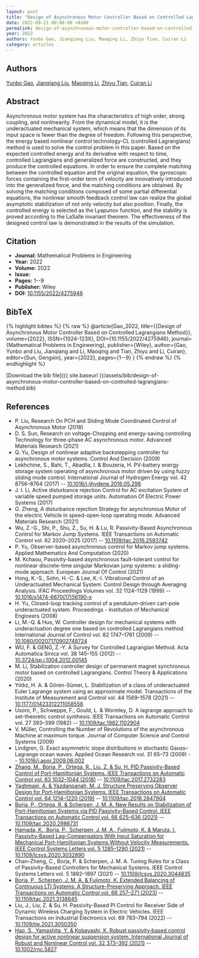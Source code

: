 ```yaml
---
layout: post
title: "Design of Asynchronous Motor Controller Based on Controlled Lagrangians Method"
date: 2022-09-21 00:00:00 +0100
permalink: design-of-asynchronous-motor-controller-based-on-controlled-lagrangians-method
year: 2022
authors: Yunbo Gao, Jianqiang Liu, Maoqing Li, Zhiyu Tian, Cuiran Li
category: articles
---
```

 
## Authors
[Yunbo Gao](authors/yunbo-gao), [Jianqiang Liu](authors/jianqiang-liu), [Maoqing Li](authors/maoqing-li), [Zhiyu Tian](authors/zhiyu-tian), [Cuiran Li](authors/cuiran-li)
 
## Abstract
Asynchronous motor system has the characteristics of high order, strong coupling, and nonlinearity. From the dynamical model, it is the underactuated mechanical system, which means that the dimension of its input space is fewer than the degree of freedom. Following this perspective, the energy based nonlinear control technology-CL (controlled Lagrangians) method is used to solve the control problem in this paper. Based on the expected controlled energy and its derivative with respect to time, controlled Lagrangians and generalized force are constructed, and they produce the controlled equations. In order to ensure the complete matching between the controlled equation and the original equation, the gyroscopic forces containing the first-order term of velocity are innovatively introduced into the generalized force, and the matching conditions are obtained. By solving the matching conditions composed of some partial differential equations, the nonlinear smooth feedback control law can realize the global asymptotic stabilization of not only velocity but also position. Finally, the controlled energy is selected as the Lyapunov function, and the stability is proved according to the LaSalle invariant theorem. The effectiveness of the designed control law is demonstrated in the results of the simulation.
 
## Citation
- **Journal:** Mathematical Problems in Engineering
- **Year:** 2022
- **Volume:** 2022
- **Issue:** 
- **Pages:** 1--9
- **Publisher:** Wiley
- **DOI:** [10.1155/2022/4275946](https://doi.org/10.1155/2022/4275946)
 
## BibTeX
{% highlight bibtex %}
{% raw %}
@article{Gao_2022,
  title={{Design of Asynchronous Motor Controller Based on Controlled Lagrangians Method}},
  volume={2022},
  ISSN={1024-123X},
  DOI={10.1155/2022/4275946},
  journal={Mathematical Problems in Engineering},
  publisher={Wiley},
  author={Gao, Yunbo and Liu, Jianqiang and Li, Maoqing and Tian, Zhiyu and Li, Cuiran},
  editor={Sun, Gengxin},
  year={2022},
  pages={1--9}
}
{% endraw %}
{% endhighlight %}
 
[Download the bib file]({{ site.baseurl }}/assets/bib/design-of-asynchronous-motor-controller-based-on-controlled-lagrangians-method.bib)
 
## References
- P. Liu, Research On PCH and Sliding Mode Coordinated Control of Asynchronous Motor (2018)
- D. S. Sun, Research on voltage-Chopping and energy-saving controlling Technology for three-phase AC asynchronous motor. Advanced Materials Research (2021)
- Q. Yu, Design of nonlinear adaptive backstepping controller for asynchronous motor systems. Control And Decision (2009)
- Lekhchine, S., Bahi, T., Abadlia, I. & Bouzeria, H. PV-battery energy storage system operating of asynchronous motor driven by using fuzzy sliding mode control. International Journal of Hydrogen Energy vol. 42 8756–8764 (2017) -- [10.1016/j.ijhydene.2016.05.298](https://doi.org/10.1016/j.ijhydene.2016.05.298)
- J. I. Li, Active disturbance rejection Control for AC excitation System of variable speed pumped storage units. Automation Of Electric Power Systems (2017)
- G. Zheng, A disturbance rejection Strategy for asynchronous Motor of the electric Vehicle in speed-open-loop operating mode. Advanced Materials Research (2021)
- Wu, Z.-G., Shi, P., Shu, Z., Su, H. & Lu, R. Passivity-Based Asynchronous Control for Markov Jump Systems. IEEE Transactions on Automatic Control vol. 62 2020–2025 (2017) -- [10.1109/tac.2016.2593742](https://doi.org/10.1109/tac.2016.2593742)
- P. Yu, Observer-based asynchronous control for Markov jump systems. Applied Mathematics And Computation (2020)
- M. Kchaou, Passivity-based asynchronous fault-tolerant control for nonlinear discrete-time singular Markovian jump systems: a sliding-mode approach. European Journal Of Control (2021)
- Hong, K.-S., Sohn, H.-C. & Lee, K.-I. Vibrational Control of an Underactuated Mechanical System: Control Design through Averaging Analysis. IFAC Proceedings Volumes vol. 32 1124–1129 (1999) -- [10.1016/s1474-6670(17)56190-x](https://doi.org/10.1016/s1474-6670(17)56190-x)
- H. Yu, Closed-loop tracking control of a pendulum-driven cart-pole underactuated system. Proceedings - Institution of Mechanical Engineers (2008)
- Li, M.-Q. & Huo, W. Controller design for mechanical systems with underactuation degree one based on controlled Lagrangians method. International Journal of Control vol. 82 1747–1761 (2009) -- [10.1080/00207170902748724](https://doi.org/10.1080/00207170902748724)
- WU, F. & GENG, Z.-Y. A Survey for Controlled Lagrangian Method. Acta Automatica Sinica vol. 38 145–155 (2012) -- [10.3724/sp.j.1004.2012.00145](https://doi.org/10.3724/sp.j.1004.2012.00145)
- M. Li, Stabilization controller design of permanent magnet synchronous motor based on controlled Lagrangians. Control Theory & Applications (2020)
- Yıldız, H. A. & Gören-Sümer, L. Stabilization of a class of underactuated Euler Lagrange system using an approximate model. Transactions of the Institute of Measurement and Control vol. 44 1569–1578 (2021) -- [10.1177/01423312211058556](https://doi.org/10.1177/01423312211058556)
- Usoro, P., Schweppe, F., Gould, L. & Wormley, D. A lagrange approach to set-theoretic control synthesis. IEEE Transactions on Automatic Control vol. 27 393–399 (1982) -- [10.1109/tac.1982.1102904](https://doi.org/10.1109/tac.1982.1102904)
- V. Műller, Controlling the Number of Revolutions of the asynchronous Machine at maximum torque. Journal of Computer Science and Control Systems (2009)
- Lindgren, G. Exact asymmetric slope distributions in stochastic Gauss–Lagrange ocean waves. Applied Ocean Research vol. 31 65–73 (2009) -- [10.1016/j.apor.2009.06.002](https://doi.org/10.1016/j.apor.2009.06.002)
- [Zhang, M., Borja, P., Ortega, R., Liu, Z. & Su, H. PID Passivity-Based Control of Port-Hamiltonian Systems. IEEE Transactions on Automatic Control vol. 63 1032–1044 (2018)](pid-passivity-based-control-of-port-hamiltonian-systems) -- [10.1109/tac.2017.2732283](https://doi.org/10.1109/tac.2017.2732283)
- [Yaghmaei, A. & Yazdanpanah, M. J. Structure Preserving Observer Design for Port-Hamiltonian Systems. IEEE Transactions on Automatic Control vol. 64 1214–1220 (2019)](structure-preserving-observer-design-for-port-hamiltonian-systems) -- [10.1109/tac.2018.2847904](https://doi.org/10.1109/tac.2018.2847904)
- [Borja, P., Ortega, R. & Scherpen, J. M. A. New Results on Stabilization of Port-Hamiltonian Systems via PID Passivity-Based Control. IEEE Transactions on Automatic Control vol. 66 625–636 (2021)](new-results-on-stabilization-of-port-hamiltonian-systems-via-pid-passivity-based-control) -- [10.1109/tac.2020.2986731](https://doi.org/10.1109/tac.2020.2986731)
- [Hamada, K., Borja, P., Scherpen, J. M. A., Fujimoto, K. & Maruta, I. Passivity-Based Lag-Compensators With Input Saturation for Mechanical Port-Hamiltonian Systems Without Velocity Measurements. IEEE Control Systems Letters vol. 5 1285–1290 (2021)](passivity-based-lag-compensators-with-input-saturation-for-mechanical-port-hamiltonian-systems-without-velocity-measurements0) -- [10.1109/lcsys.2020.3032890](https://doi.org/10.1109/lcsys.2020.3032890)
- Chan-Zheng, C., Borja, P. & Scherpen, J. M. A. Tuning Rules for a Class of Passivity-Based Controllers for Mechanical Systems. IEEE Control Systems Letters vol. 5 1892–1897 (2021) -- [10.1109/lcsys.2020.3044835](https://doi.org/10.1109/lcsys.2020.3044835)
- [Borja, P., Scherpen, J. M. A. & Fujimoto, K. Extended Balancing of Continuous LTI Systems: A Structure-Preserving Approach. IEEE Transactions on Automatic Control vol. 68 257–271 (2023)](extended-balancing-of-continuous-lti-systems-a-structure-preserving-approach) -- [10.1109/tac.2021.3138645](https://doi.org/10.1109/tac.2021.3138645)
- Liu, J., Liu, Z. & Su, H. Passivity-Based PI Control for Receiver Side of Dynamic Wireless Charging System in Electric Vehicles. IEEE Transactions on Industrial Electronics vol. 69 783–794 (2022) -- [10.1109/tie.2021.3050350](https://doi.org/10.1109/tie.2021.3050350)
- [Hao, S., Yamashita, Y. & Kobayashi, K. Robust passivity‐based control design for active nonlinear suspension system. International Journal of Robust and Nonlinear Control vol. 32 373–392 (2021)](robust-passivity-based-control-design-for-active-nonlinear-suspension-system) -- [10.1002/rnc.5827](https://doi.org/10.1002/rnc.5827)

